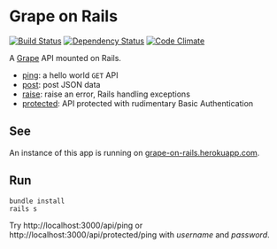 Grape on Rails
==============

[![Build Status](https://travis-ci.org/ruby-grape/grape-on-rails.svg?branch=master)](https://travis-ci.org/ruby-grape/grape-on-rails)
[![Dependency Status](https://gemnasium.com/ruby-grape/grape-on-rails.svg)](https://gemnasium.com/ruby-grape/grape-on-rails)
[![Code Climate](https://codeclimate.com/github/ruby-grape/grape-on-rails.svg)](https://codeclimate.com/github/ruby-grape/grape-on-rails)

A [Grape](http://github.com/ruby-grape/grape) API mounted on Rails.

* [ping](app/api/acme/ping.rb): a hello world `GET` API
* [post](app/api/acme/post.rb): post JSON data
* [raise](app/api/acme/raise.rb): raise an error, Rails handling exceptions
* [protected](app/api/acme/protected.rb): API protected with rudimentary Basic Authentication

See
---

An instance of this app is running on [grape-on-rails.herokuapp.com](http://grape-on-rails.herokuapp.com).

Run
---

```
bundle install
rails s
```

Try http://localhost:3000/api/ping or http://localhost:3000/api/protected/ping with _username_ and _password_.

